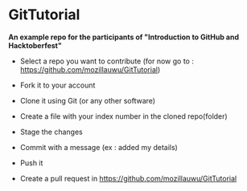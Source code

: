 # GitTutorial
**An example repo for the participants of "Introduction to GitHub and Hacktoberfest"**

- Select a repo you want to contribute 
(for now go to : https://github.com/mozillauwu/GitTutorial)

- Fork it to your account

- Clone it using Git (or any other software)

- Create a file with your index number in the cloned repo(folder)

- Stage the changes

- Commit with a message (ex : added my details)

- Push it

- Create a pull request in https://github.com/mozillauwu/GitTutorial  
